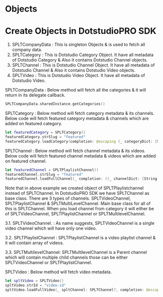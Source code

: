# Objects


# Create Objects in DotstudioPRO SDK

1. SPLTCompanyData : This is singleton Objects & is used to fetch all company data. 
2. SPLTCategory : This is Dotstudio Category Object. It have all metadata of Dotstudio Category & Also it contains Dotstudio Channel objects.
3. SPLTChannel : This is Dotstudio Channel Object. It have all metadata of Dotstudio Channel & Also it contains Dotstudio Video objects.
4. SPLTVideo : This is Dotstudio Video Object. It have all metadata of Dotstudio Video.

SPLTCompanyData : Below method will fetch all the categories & it will return in its delegate callback.
```swift
SPLTCompanyData.sharedInstance.getCategories()
```

SPLTCategory : Below method will fetch category metadata & its channels. Below code will fetch featured category metadata & channels which are added on featured category.
```swift
let featuredCategory = SPLTCategory()
featuredCategory.strSlug = "featured"
featuredCategory.loadCategory(completion: @escaping (_ categoryDict: [String: Any]) -> Void, completionError: @escaping (_ error: NSError) -> Void)
```


SPLTChannel : Below method will fetch channel metadata & its videos. Below code will fetch featured channel metadata & videos which are added on featured channel.
```swift
let featuredChannel = SPLTPlaylistChannel()
featuredChannel.strSlug = "featured"
featuredChannel.loadFullChannel(_ completion: ((_ channelDict: [String: Any]) -> Void)?, completionError: ((_ error: NSError) -> Void)?)
```

Note that in above example we created object of SPLTPlaylistchannel instead of SPLTChannel. In DotstudioPRO SDK we have SPLTChannel as base class.
There are 3 types of channels. SPLTVideoChannel, SPLTPlaylistChannel & SPLTMultiLevelChannel. Main base class for all of this is SPLTChannel.
When you load channel from category it will either be of SPLTVideoChannel, SPLTPlaylistChannel or SPLTMultilevelChannel.


3.1. SPLTVideoChannel. : As name suggests, SPLTVideoChannel is a single video channel which will have only one video.

3.2. SPLTPlaylistChannel : SPLTPlaylistChannel is a video playlist channel & it will contain array of videos.

3.3. SPLTMultilevelChannel: SPLTMultilevelChannel is a Parent channel which will contain multiple child channels those can be either SPLTVideoChannel or SPLTPlaylistChannel.


SPLTVideo : Below method will fetch video metadata.
```swift
let spltVideo = SPLTVideo()
spltVideo.strId = "video-id"
spltVideo.loadFullVideo(_ spltChannel: SPLTChannel?, completion: @escaping (_ videoDict: [String: Any]) -> Void, completionError: @escaping (_ error: NSError) -> Void)
```





